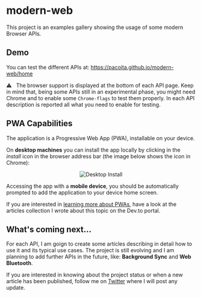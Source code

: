 # modern-web

This project is an examples gallery showing the usage of some modern Browser APIs. 

## Demo

You can test the different APIs at: https://pacoita.github.io/modern-web/home

⚠️ &nbsp; The browser support is displayed at the bottom of each API page. 
Keep in mind that, being some APIs still in an experimental phase, you might need Chrome and to enable some `Chrome-flags` to test them properly. In each API description is reported all what you need to enable for testing.

## PWA Capabilities

The application is a Progressive Web App (PWA), installable on your device. 

On **desktop machines** you can install the app locally by clicking in the *install* icon in the browser address bar (the image below shows the icon in Chrome):
<p align="center">
<img src="https://res.cloudinary.com/practicaldev/image/fetch/s--ujOImKwb--/c_limit%2Cf_auto%2Cfl_progressive%2Cq_auto%2Cw_880/https://dev-to-uploads.s3.amazonaws.com/i/0v3mf9jqinssq2qiy6h6.png" alt="Desktop Install">
</p> 

Accessing the app with a **mobile device**, you should be automatically prompted to add the application to your device home screen.

If you are interested in [learning more about PWAs](https://dev.to/paco_ita/a-gentle-introduction-to-progressive-web-apps-step-1-24da), have a look at the articles collection I wrote about this topic on the Dev.to portal.

## What's coming next...

For each API, I am goign to create some articles describing in detail how to use it and its typical use cases.
The project is still evolving and I am planning to add further APIs in the future, like: **Background Sync** and **Web Bluetooth**. 

If you are interested in knowing about the project status or when a new article has been published, follow me on [Twitter](https://twitter.com/paco_ITA) where I will post any update.
